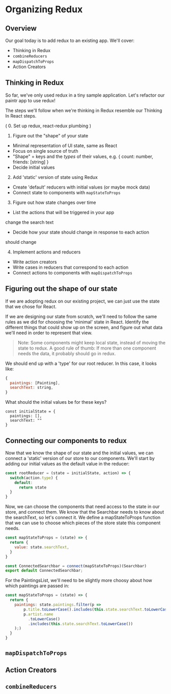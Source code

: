 # Organizing Redux

## Overview

Our goal today is to add redux to an existing app. We'll cover:

- Thinking in Redux
- `combineReducers`
- `mapDispatchToProps`
- Action Creators

## Thinking in Redux

So far, we've only used redux in a tiny sample application. Let's refactor our paintr app to use redux!

The steps we'll follow when we're thinking in Redux resemble our Thinking In React steps.

( 0. Set up redux, react-redux plumbing )

1. Figure out the "shape" of your state
  - Minimal representation of UI state, same as React
  - Focus on single source of truth
  - "Shape" = keys and the _types_ of their values, e.g. { count: number, friends: [string] }
  - Decide initial values







2. Add 'static' version of state using Redux
  - Create 'default' reducers with initial values (or maybe mock data)
  - Connect state to components with `mapStateToProps`





3. Figure out how state changes over time
  - List the actions that will be triggered in your app

  change the search text


  - Decide how your state should change in response to each action

  should change


4. Implement actions and reducers
  - Write action creators
  - Write cases in reducers that correspond to each action
  - Connect actions to components with `mapDispatchToProps`

## Figuring out the shape of our state

If we are adopting redux on our existing project, we can just use the state that we chose for React.

If we are designing our state from scratch, we'll need to follow the same rules as we did for choosing the 'minimal' state in React. Identify the different things that could show up on the screen, and figure out what data we'll need in order to represent that view.

> Note: Some components might keep local state, instead of moving the state to redux. A good rule of thumb: If more than one component needs the data, it probably should go in redux.

We should end up with a 'type' for our root reducer. In this case, it looks like:

```js
{
  paintings: [Painting],
  searchText: string,
}
```

What should the initial values be for these keys?

```
const initialState = {
  paintings: [],
  searchText: ""
}
```

## Connecting our components to redux

Now that we know the shape of our state and the initial values, we can connect a 'static' version of our store to our components. We'll start by adding our initial values as the default value in the reducer:

```js
const rootReducer = (state = initialState, action) => {
  switch(action.type) {
    default:
      return state
  }
}
```

Now, we can choose the components that need access to the state in our store, and connect them. We know that the Searchbar needs to know about the searchText, so let's connect it. We define a mapStateToProps function that we can use to choose which pieces of the store state this component needs.

```js
const mapStateToProps = (state) => {
  return {
    value: state.searchText,
  }
}

const ConnectedSearchbar = connect(mapStateToProps)(Searchbar)
export default ConnectedSearchbar;
```

For the PaintingsList, we'll need to be slightly more choosy about how which paintings are passed in:
```js
const mapStateToProps = (state) => {
  return {
    paintings: state.paintings.filter(p =>
        p.title.toLowerCase().includes(this.state.searchText.toLowerCase()) ||
        p.artist.name
          .toLowerCase()
          .includes(this.state.searchText.toLowerCase())
    );)
  }
}
```

## `mapDispatchToProps`

## Action Creators

## `combineReducers`
